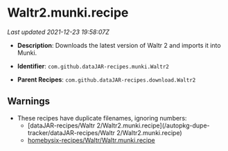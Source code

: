 # Waltr2.munki.recipe

_Last updated 2021-12-23 19:58:07Z_

- **Description**: Downloads the latest version of Waltr 2 and imports it into Munki.

- **Identifier**: `com.github.dataJAR-recipes.munki.Waltr2`

- **Parent Recipes**: `com.github.dataJAR-recipes.download.Waltr2`

## Warnings

- These recipes have duplicate filenames, ignoring numbers:
    - [dataJAR-recipes/Waltr 2/Waltr2.munki.recipe](/autopkg-dupe-tracker/dataJAR-recipes/Waltr 2/Waltr2.munki.recipe)
    - [homebysix-recipes/Waltr/Waltr.munki.recipe](/autopkg-dupe-tracker/homebysix-recipes/Waltr/Waltr.munki.recipe)